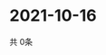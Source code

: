 # 2021-10-16
  共 0条

  <!-- BEGIN -->
  <!-- 最后更新时间Sat Oct 16 2021 10:03:06 GMT+0000 (Coordinated Universal Time) -->
  
  <!-- END -->
  
  